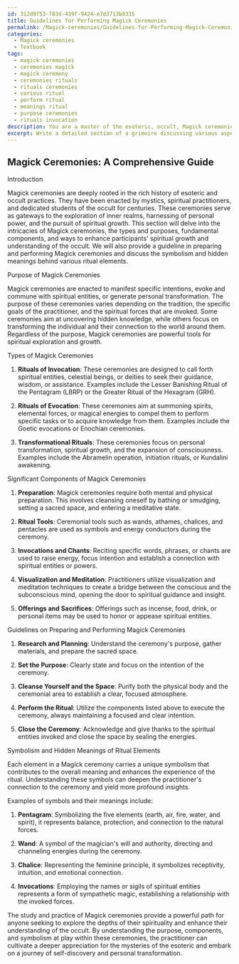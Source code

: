 ```yaml
---
id: 312d9753-783d-439f-9424-e7d3713b8335
title: Guidelines for Performing Magick Ceremonies
permalink: /Magick-ceremonies/Guidelines-for-Performing-Magick-Ceremonies/
categories:
  - Magick ceremonies
  - Textbook
tags:
  - magick ceremonies
  - ceremonies magick
  - magick ceremony
  - ceremonies rituals
  - rituals ceremonies
  - various ritual
  - perform ritual
  - meanings ritual
  - purpose ceremonies
  - rituals invocation
description: You are a master of the esoteric, occult, Magick ceremonies and education, you have written many textbooks on the subject in ways that provide students with rich and deep understanding of the subject. You are being asked to write textbook-like sections on a topic and you do it with full context, explainability, and reliability in accuracy to the true facts of the topic at hand, in a textbook style that a student would easily be able to learn from, in a rich, engaging, and contextual way. Always include relevant context (such as formulas and history), related concepts, and in a way that someone can gain deep insights from.
excerpt: Write a detailed section of a grimoire discussing various aspects of Magick ceremonies, including their purpose, types, significant components, and how they can enhance the participants' spiritual growth and understanding of the occult. Provide guidelines on preparing for and performing Magick ceremonies, as well as insights on the symbolism and hidden meanings behind various ritual elements.
---
```


## Magick Ceremonies: A Comprehensive Guide

Introduction

Magick ceremonies are deeply rooted in the rich history of esoteric and occult practices. They have been enacted by mystics, spiritual practitioners, and dedicated students of the occult for centuries. These ceremonies serve as gateways to the exploration of inner realms, harnessing of personal power, and the pursuit of spiritual growth. This section will delve into the intricacies of Magick ceremonies, the types and purposes, fundamental components, and ways to enhance participants' spiritual growth and understanding of the occult. We will also provide a guideline in preparing and performing Magick ceremonies and discuss the symbolism and hidden meanings behind various ritual elements.

Purpose of Magick Ceremonies

Magick ceremonies are enacted to manifest specific intentions, evoke and commune with spiritual entities, or generate personal transformation. The purpose of these ceremonies varies depending on the tradition, the specific goals of the practitioner, and the spiritual forces that are invoked. Some ceremonies aim at uncovering hidden knowledge, while others focus on transforming the individual and their connection to the world around them. Regardless of the purpose, Magick ceremonies are powerful tools for spiritual exploration and growth.

Types of Magick Ceremonies

1. **Rituals of Invocation**: These ceremonies are designed to call forth spiritual entities, celestial beings, or deities to seek their guidance, wisdom, or assistance. Examples include the Lesser Banishing Ritual of the Pentagram (LBRP) or the Greater Ritual of the Hexagram (GRH).

2. **Rituals of Evocation**: These ceremonies aim at summoning spirits, elemental forces, or magical energies to compel them to perform specific tasks or to acquire knowledge from them. Examples include the Goetic evocations or Enochian ceremonies.

3. **Transformational Rituals**: These ceremonies focus on personal transformation, spiritual growth, and the expansion of consciousness. Examples include the Abramelin operation, initiation rituals, or Kundalini awakening.

Significant Components of Magick Ceremonies

1. **Preparation**: Magick ceremonies require both mental and physical preparation. This involves cleansing oneself by bathing or smudging, setting a sacred space, and entering a meditative state.

2. **Ritual Tools**: Ceremonial tools such as wands, athames, chalices, and pentacles are used as symbols and energy conductors during the ceremony.

3. **Invocations and Chants**: Reciting specific words, phrases, or chants are used to raise energy, focus intention and establish a connection with spiritual entities or powers.

4. **Visualization and Meditation**: Practitioners utilize visualization and meditation techniques to create a bridge between the conscious and the subconscious mind, opening the door to spiritual guidance and insight.

5. **Offerings and Sacrifices**: Offerings such as incense, food, drink, or personal items may be used to honor or appease spiritual entities.

Guidelines on Preparing and Performing Magick Ceremonies

1. **Research and Planning**: Understand the ceremony's purpose, gather materials, and prepare the sacred space.

2. **Set the Purpose**: Clearly state and focus on the intention of the ceremony.

3. **Cleanse Yourself and the Space**: Purify both the physical body and the ceremonial area to establish a clear, focused atmosphere.

4. **Perform the Ritual**: Utilize the components listed above to execute the ceremony, always maintaining a focused and clear intention.

5. **Close the Ceremony**: Acknowledge and give thanks to the spiritual entities invoked and close the space by sealing the energies.

Symbolism and Hidden Meanings of Ritual Elements

Each element in a Magick ceremony carries a unique symbolism that contributes to the overall meaning and enhances the experience of the ritual. Understanding these symbols can deepen the practitioner's connection to the ceremony and yield more profound insights.

Examples of symbols and their meanings include:

1. **Pentagram**: Symbolizing the five elements (earth, air, fire, water, and spirit), it represents balance, protection, and connection to the natural forces.

2. **Wand**: A symbol of the magician's will and authority, directing and channeling energies during the ceremony.

3. **Chalice**: Representing the feminine principle, it symbolizes receptivity, intuition, and emotional connection.

4. **Invocations**: Employing the names or sigils of spiritual entities represents a form of sympathetic magic, establishing a relationship with the invoked forces.

The study and practice of Magick ceremonies provide a powerful path for anyone seeking to explore the depths of their spirituality and enhance their understanding of the occult. By understanding the purpose, components, and symbolism at play within these ceremonies, the practitioner can cultivate a deeper appreciation for the mysteries of the esoteric and embark on a journey of self-discovery and personal transformation.

